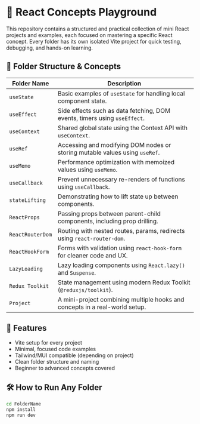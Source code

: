 # 🧠 React Concepts Playground

This repository contains a structured and practical collection of mini React projects and examples, each focused on mastering a specific React concept. Every folder has its own isolated Vite project for quick testing, debugging, and hands-on learning.

## 📁 Folder Structure & Concepts

| Folder Name        | Description                                                                 |
|--------------------|-----------------------------------------------------------------------------|
| `useState`         | Basic examples of `useState` for handling local component state.            |
| `useEffect`        | Side effects such as data fetching, DOM events, timers using `useEffect`.   |
| `useContext`       | Shared global state using the Context API with `useContext`.                |
| `useRef`           | Accessing and modifying DOM nodes or storing mutable values using `useRef`. |
| `useMemo`          | Performance optimization with memoized values using `useMemo`.              |
| `useCallback`      | Prevent unnecessary re-renders of functions using `useCallback`.            |
| `stateLifting`     | Demonstrating how to lift state up between components.                      |
| `ReactProps`       | Passing props between parent-child components, including prop drilling.     |
| `ReactRouterDom`   | Routing with nested routes, params, redirects using `react-router-dom`.     |
| `ReactHookForm`    | Forms with validation using `react-hook-form` for cleaner code and UX.      |
| `LazyLoading`      | Lazy loading components using `React.lazy()` and `Suspense`.                |
| `Redux Toolkit`    | State management using modern Redux Toolkit (`@reduxjs/toolkit`).           |
| `Project`          | A mini-project combining multiple hooks and concepts in a real-world setup. |

## 🚀 Features

- Vite setup for every project
- Minimal, focused code examples
- Tailwind/MUI compatible (depending on project)
- Clean folder structure and naming
- Beginner to advanced concepts covered

## 🛠 How to Run Any Folder

```bash
cd FolderName
npm install
npm run dev
